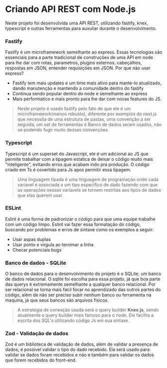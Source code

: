 # Criando API REST com Node.js
Neste projeto foi desenvolvida uma API REST, utilizando fastify, knex, typescript e outras ferramentas para auxuliar durante o desenvolvimento.

### Fastify 
Fastify é um microframework semelhante ao express. Essas tecnologias são essenciais para a parte tradicional de construções de uma API em node para lhe dar com rotas, parametros, plugins externos, cabeçalhos, respostas em JSON, entender requisições em JSON.
Por que não user express?
- Fastify tem mais updates e um time mais ativo para mante-lo atualizado, dando manutenção e mantendo a comunidade dentro do fastify
- Continua sendo popular dentro do node e semelhante ao express
- Mais performatico e mais pronto para lhe dar com novas features do JS.
> Neste projeto é usado fastify pelo fato de que ele é um microframework(menos robusto), diferente por exemplos do next.js que necessita de uma estrutura de pastas, uma convenção a ser seguida, um set de ferramentas e Banco de dados seram usados, não se podendo fugir muito dessas convenções.

### Typescript
Typescript é um superset do Javascript, ele é um adicional ao JS que permite trabalhar com a tipagem estatica de deixar o código muito mais "inteligente", evitando erros que acabam indo pra produção. O código criado em Ts é covertido para Js apos permitir essa tipagem.
>Uma linguagem tipada é uma linguagem de programação onde cada variavel é associada a um tipo especifico de dado fazendo com que as operações nessas variaveis se tornem restritas aos tipos de dados que elas querem usar.
### ESLint
Eslint é uma forma de padronizar o código para que uma equipe trabalhe com um código limpo. Eslint vai fazer essa formatação do código, buscando por problemas e erros de sintaxe como os exemplos a seguir:
- Usar aspas duplas
- Usar ponto e virgula ao ternimar a linha
- Checar potenciais bugs	
### Banco de dados - SQLite
O banco de dados para o desenvolvimento do projeto é o SQLite, um banco de dados relacional. O sqlite foi escolha para essa projeto, já que boa parte das querys é extremamente semelhante a qualquer banco relacional. Por ser relacional se torna mais facil focar no aprendizado das outros partes do código, além de não ser preciso subir nenhum banco ou ferramenta na maquina, já que seus bancos são arquivos físicos.
>A estrategia de conexção usada será o query builder **Knex.js**, sendo atualmente o query builder mais famoso para o node. Ele facilita a escrita dos SQL's utilizando código Js em sua sintaxe.
### Zod - Validação de dados
Zod é um biblioteca de validação de dados, além de validar a presença de dados, é possivel validar o tipo do dado recebido. Ela será usado para validar se dados foram recebidos e não e também para validar os dados que forem recebidos do front-end.
